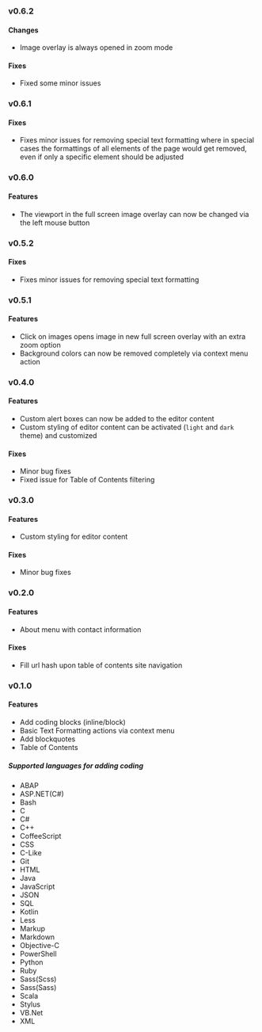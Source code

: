 ### v0.6.2

#### Changes

- Image overlay is always opened in zoom mode

#### Fixes

- Fixed some minor issues

### v0.6.1

#### Fixes
- Fixes minor issues for removing special text formatting where in special cases the formattings of all elements of the
page would get removed, even if only a specific element should be adjusted

### v0.6.0

#### Features
- The viewport in the full screen image overlay can now be changed via the left mouse button

### v0.5.2

#### Fixes
- Fixes minor issues for removing special text formatting

### v0.5.1

#### Features
- Click on images opens image in new full screen overlay with an extra zoom option
- Background colors can now be removed completely via context menu action 

### v0.4.0

#### Features
- Custom alert boxes can now be added to the editor content
- Custom styling of editor content can be activated (`light` and `dark` theme) and customized

#### Fixes
- Minor bug fixes
- Fixed issue for Table of Contents filtering

### v0.3.0

#### Features
- Custom styling for editor content

#### Fixes
- Minor bug fixes

### v0.2.0

#### Features
- About menu with contact information

#### Fixes
- Fill url hash upon table of contents site navigation

### v0.1.0

#### Features

- Add coding blocks (inline/block)
- Basic Text Formatting actions via context menu
- Add blockquotes
- Table of Contents

##### Supported languages for adding coding
- ABAP
- ASP.NET(C#)
- Bash
- C
- C#
- C++
- CoffeeScript
- CSS
- C-Like
- Git
- HTML
- Java
- JavaScript
- JSON
- SQL
- Kotlin
- Less
- Markup
- Markdown
- Objective-C
- PowerShell
- Python
- Ruby
- Sass(Scss)
- Sass(Sass)
- Scala
- Stylus
- VB.Net
- XML
